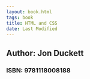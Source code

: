 ```yaml
---
layout: book.html
tags: book 
title: HTML and CSS
date: Last Modified
---
```

<html>
  <head>
    <title>
    HTML and CSS
    </title>
  </head>
  <body>

## Author: Jon Duckett
### ISBN: 9781118008188

</body>
</html>
